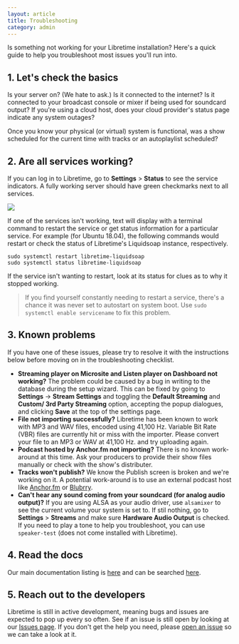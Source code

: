 ```yaml
---
layout: article
title: Troubleshooting
category: admin
---
```


Is something not working for your Libretime installation? Here's a quick guide to help you 
troubleshoot most issues you'll run into.

## 1. Let's check the basics

Is your server on? (We hate to ask.) Is it connected to the internet? Is it connected to your
broadcast console or mixer if being used for soundcard output? If you're using a cloud host, 
does your cloud provider's status page indicate any system outages?

Once you know your physical (or virtual) system is functional, was a show scheduled for the 
current time with tracks or an autoplaylist scheduled?

## 2. Are all services working?

If you can log in to Libretime, go to **Settings** > **Status** to see the service indicators.
A fully working server should have green checkmarks next to all services.

![](/img/Screenshot521-System_status_240.png)

If one of the services isn't working, text will display with a terminal command to restart the service 
or get status information for a particular service. For example (for Ubuntu 18.04), the following 
commands would restart or check the status of Libretime's Liquidsoap instance, respectively.

```
sudo systemctl restart libretime-liquidsoap
sudo systemctl status libretime-liquidsoap
```

If the service isn't wanting to restart, look at its status for clues as to why it stopped working.

> If you find yourself constantly needing to restart a service, there's a chance it was never set to autostart on system boot. Use `sudo systemctl enable servicename` to fix this problem.

## 3. Known problems

If you have one of these issues, please try to resolve it with the instructions below before moving on in the 
troubleshooting checklist.

- **Streaming player on Microsite and Listen player on Dashboard not working?** The problem could be caused by a bug in writing to the database during the setup wizard. This can be fixed by going to **Settings** -> **Stream Settings** and toggling the **Default Streaming** and **Custom/ 3rd Party Streaming** option, accepting the popup dialogues, and clicking **Save** at the top of the settings page.
- **File not importing successfully?** Libretime has been known to work with MP3 and WAV files, encoded using 41,100 Hz. Variable Bit Rate (VBR) files are currently hit or miss with the importer. Please convert your file to an MP3 or WAV at 41,100 Hz. and try uploading again.
- **Podcast hosted by Anchor.fm not importing?** There is no known work-around at this time. Ask your producers to provide their show files manually or check with the show's distributer.
- **Tracks won't publish?** We know the Publish screen is broken and we're working on it. A potential work-around is to use an external podcast host like [Anchor.fm](https://www.anchor.fm) or [Blubrry](https://blubrry.com/).
- **Can't hear any sound coming from your soundcard (for analog audio output)?** If you are using ALSA as your audio driver, use `alsamixer` to see the current volume your system is set to. If stil nothing, go to **Settings** > **Streams** and make sure **Hardware Audio Output** is checked. If you need to play a tone to help you troubleshoot, you can use `speaker-test` (does not come installed with Libretime).

## 4. Read the docs

Our main documentation listing is [here](/docs) and can be searched [here](/search).

## 5. Reach out to the developers

Libretime is still in active development, meaning bugs and issues are expected to pop up every so often. 
See if an issue is still open by looking at our [Issues page](https://github.com/LibreTime/libretime/issues). 
If you don't get the help you need, please [open an issue](https://github.com/LibreTime/libretime/issues/new/choose) 
so we can take a look at it.
